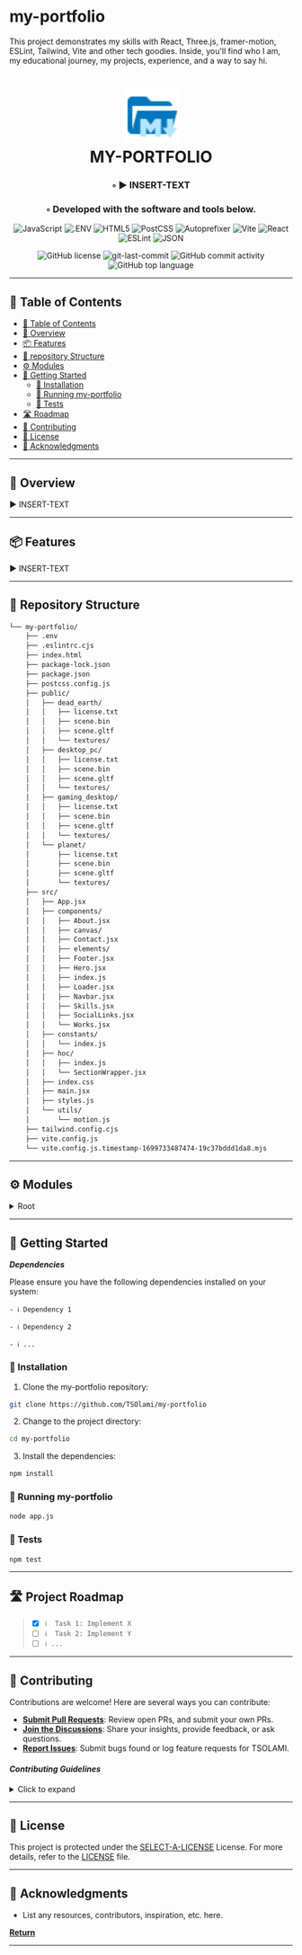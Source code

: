 # my-portfolio
This project demonstrates my skills with React, Three.js, framer-motion, ESLint, Tailwind, Vite and other tech goodies. Inside, you'll find who I am, my educational journey, my projects, experience, and a way to say hi.

<div align="center">
<h1 align="center">
<img src="https://raw.githubusercontent.com/PKief/vscode-material-icon-theme/ec559a9f6bfd399b82bb44393651661b08aaf7ba/icons/folder-markdown-open.svg" width="100" />
<br>MY-PORTFOLIO</h1>
<h3>◦ ► INSERT-TEXT</h3>
<h3>◦ Developed with the software and tools below.</h3>

<p align="center">
<img src="https://img.shields.io/badge/JavaScript-F7DF1E.svg?style=flat-square&logo=JavaScript&logoColor=black" alt="JavaScript" />
<img src="https://img.shields.io/badge/.ENV-ECD53F.svg?style=flat-square&logo=dotenv&logoColor=black" alt=".ENV" />
<img src="https://img.shields.io/badge/HTML5-E34F26.svg?style=flat-square&logo=HTML5&logoColor=white" alt="HTML5" />
<img src="https://img.shields.io/badge/PostCSS-DD3A0A.svg?style=flat-square&logo=PostCSS&logoColor=white" alt="PostCSS" />
<img src="https://img.shields.io/badge/Autoprefixer-DD3735.svg?style=flat-square&logo=Autoprefixer&logoColor=white" alt="Autoprefixer" />

<img src="https://img.shields.io/badge/Vite-646CFF.svg?style=flat-square&logo=Vite&logoColor=white" alt="Vite" />
<img src="https://img.shields.io/badge/React-61DAFB.svg?style=flat-square&logo=React&logoColor=black" alt="React" />
<img src="https://img.shields.io/badge/ESLint-4B32C3.svg?style=flat-square&logo=ESLint&logoColor=white" alt="ESLint" />
<img src="https://img.shields.io/badge/JSON-000000.svg?style=flat-square&logo=JSON&logoColor=white" alt="JSON" />
</p>
<img src="https://img.shields.io/github/license/TSOlami/my-portfolio?style=flat-square&color=5D6D7E" alt="GitHub license" />
<img src="https://img.shields.io/github/last-commit/TSOlami/my-portfolio?style=flat-square&color=5D6D7E" alt="git-last-commit" />
<img src="https://img.shields.io/github/commit-activity/m/TSOlami/my-portfolio?style=flat-square&color=5D6D7E" alt="GitHub commit activity" />
<img src="https://img.shields.io/github/languages/top/TSOlami/my-portfolio?style=flat-square&color=5D6D7E" alt="GitHub top language" />
</div>

---

## 📖 Table of Contents
- [📖 Table of Contents](#-table-of-contents)
- [📍 Overview](#-overview)
- [📦 Features](#-features)
- [📂 repository Structure](#-repository-structure)
- [⚙️ Modules](#modules)
- [🚀 Getting Started](#-getting-started)
    - [🔧 Installation](#-installation)
    - [🤖 Running my-portfolio](#-running-my-portfolio)
    - [🧪 Tests](#-tests)
- [🛣 Roadmap](#-roadmap)
- [🤝 Contributing](#-contributing)
- [📄 License](#-license)
- [👏 Acknowledgments](#-acknowledgments)

---


## 📍 Overview

► INSERT-TEXT

---

## 📦 Features

► INSERT-TEXT

---


## 📂 Repository Structure

```sh
└── my-portfolio/
    ├── .env
    ├── .eslintrc.cjs
    ├── index.html
    ├── package-lock.json
    ├── package.json
    ├── postcss.config.js
    ├── public/
    │   ├── dead_earth/
    │   │   ├── license.txt
    │   │   ├── scene.bin
    │   │   ├── scene.gltf
    │   │   └── textures/
    │   ├── desktop_pc/
    │   │   ├── license.txt
    │   │   ├── scene.bin
    │   │   ├── scene.gltf
    │   │   └── textures/
    │   ├── gaming_desktop/
    │   │   ├── license.txt
    │   │   ├── scene.bin
    │   │   ├── scene.gltf
    │   │   └── textures/
    │   └── planet/
    │       ├── license.txt
    │       ├── scene.bin
    │       ├── scene.gltf
    │       └── textures/
    ├── src/
    │   ├── App.jsx
    │   ├── components/
    │   │   ├── About.jsx
    │   │   ├── canvas/
    │   │   ├── Contact.jsx
    │   │   ├── elements/
    │   │   ├── Footer.jsx
    │   │   ├── Hero.jsx
    │   │   ├── index.js
    │   │   ├── Loader.jsx
    │   │   ├── Navbar.jsx
    │   │   ├── Skills.jsx
    │   │   ├── SocialLinks.jsx
    │   │   └── Works.jsx
    │   ├── constants/
    │   │   └── index.js
    │   ├── hoc/
    │   │   ├── index.js
    │   │   └── SectionWrapper.jsx
    │   ├── index.css
    │   ├── main.jsx
    │   ├── styles.js
    │   └── utils/
    │       └── motion.js
    ├── tailwind.config.cjs
    ├── vite.config.js
    └── vite.config.js.timestamp-1699733487474-19c37bddd1da8.mjs

```

---


## ⚙️ Modules

<details closed><summary>Root</summary>

| File                                                                                                                                                                   | Summary       |
| ---                                                                                                                                                                    | ---           |
| [.env](https://github.com/TSOlami/my-portfolio/blob/main/.env)                                                                                                         | ► INSERT-TEXT |
| [.eslintrc.cjs](https://github.com/TSOlami/my-portfolio/blob/main/.eslintrc.cjs)                                                                                       | ► INSERT-TEXT |
| [index.html](https://github.com/TSOlami/my-portfolio/blob/main/index.html)                                                                                             | ► INSERT-TEXT |
| [package-lock.json](https://github.com/TSOlami/my-portfolio/blob/main/package-lock.json)                                                                               | ► INSERT-TEXT |
| [package.json](https://github.com/TSOlami/my-portfolio/blob/main/package.json)                                                                                         | ► INSERT-TEXT |
| [postcss.config.js](https://github.com/TSOlami/my-portfolio/blob/main/postcss.config.js)                                                                               | ► INSERT-TEXT |
| [tailwind.config.cjs](https://github.com/TSOlami/my-portfolio/blob/main/tailwind.config.cjs)                                                                           | ► INSERT-TEXT |
| [vite.config.js](https://github.com/TSOlami/my-portfolio/blob/main/vite.config.js)                                                                                     | ► INSERT-TEXT |
| [vite.config.js.timestamp-1699733487474-19c37bddd1da8.mjs](https://github.com/TSOlami/my-portfolio/blob/main/vite.config.js.timestamp-1699733487474-19c37bddd1da8.mjs) | ► INSERT-TEXT |
| [license.txt](https://github.com/TSOlami/my-portfolio/blob/main/public\dead_earth\license.txt)                                                                         | ► INSERT-TEXT |
| [scene.gltf](https://github.com/TSOlami/my-portfolio/blob/main/public\dead_earth\scene.gltf)                                                                           | ► INSERT-TEXT |
| [license.txt](https://github.com/TSOlami/my-portfolio/blob/main/public\desktop_pc\license.txt)                                                                         | ► INSERT-TEXT |
| [scene.gltf](https://github.com/TSOlami/my-portfolio/blob/main/public\desktop_pc\scene.gltf)                                                                           | ► INSERT-TEXT |
| [license.txt](https://github.com/TSOlami/my-portfolio/blob/main/public\gaming_desktop\license.txt)                                                                     | ► INSERT-TEXT |
| [scene.gltf](https://github.com/TSOlami/my-portfolio/blob/main/public\gaming_desktop\scene.gltf)                                                                       | ► INSERT-TEXT |
| [license.txt](https://github.com/TSOlami/my-portfolio/blob/main/public\planet\license.txt)                                                                             | ► INSERT-TEXT |
| [scene.gltf](https://github.com/TSOlami/my-portfolio/blob/main/public\planet\scene.gltf)                                                                               | ► INSERT-TEXT |
| [App.jsx](https://github.com/TSOlami/my-portfolio/blob/main/src\App.jsx)                                                                                               | ► INSERT-TEXT |
| [index.css](https://github.com/TSOlami/my-portfolio/blob/main/src\index.css)                                                                                           | ► INSERT-TEXT |
| [main.jsx](https://github.com/TSOlami/my-portfolio/blob/main/src\main.jsx)                                                                                             | ► INSERT-TEXT |
| [styles.js](https://github.com/TSOlami/my-portfolio/blob/main/src\styles.js)                                                                                           | ► INSERT-TEXT |
| [About.jsx](https://github.com/TSOlami/my-portfolio/blob/main/src\components\About.jsx)                                                                                | ► INSERT-TEXT |
| [Contact.jsx](https://github.com/TSOlami/my-portfolio/blob/main/src\components\Contact.jsx)                                                                            | ► INSERT-TEXT |
| [Footer.jsx](https://github.com/TSOlami/my-portfolio/blob/main/src\components\Footer.jsx)                                                                              | ► INSERT-TEXT |
| [Hero.jsx](https://github.com/TSOlami/my-portfolio/blob/main/src\components\Hero.jsx)                                                                                  | ► INSERT-TEXT |
| [index.js](https://github.com/TSOlami/my-portfolio/blob/main/src\components\index.js)                                                                                  | ► INSERT-TEXT |
| [Loader.jsx](https://github.com/TSOlami/my-portfolio/blob/main/src\components\Loader.jsx)                                                                              | ► INSERT-TEXT |
| [Navbar.jsx](https://github.com/TSOlami/my-portfolio/blob/main/src\components\Navbar.jsx)                                                                              | ► INSERT-TEXT |
| [Skills.jsx](https://github.com/TSOlami/my-portfolio/blob/main/src\components\Skills.jsx)                                                                              | ► INSERT-TEXT |
| [SocialLinks.jsx](https://github.com/TSOlami/my-portfolio/blob/main/src\components\SocialLinks.jsx)                                                                    | ► INSERT-TEXT |
| [Works.jsx](https://github.com/TSOlami/my-portfolio/blob/main/src\components\Works.jsx)                                                                                | ► INSERT-TEXT |
| [Computers.jsx](https://github.com/TSOlami/my-portfolio/blob/main/src\components\canvas\Computers.jsx)                                                                 | ► INSERT-TEXT |
| [Earth.jsx](https://github.com/TSOlami/my-portfolio/blob/main/src\components\canvas\Earth.jsx)                                                                         | ► INSERT-TEXT |
| [index.js](https://github.com/TSOlami/my-portfolio/blob/main/src\components\canvas\index.js)                                                                           | ► INSERT-TEXT |
| [Stars.jsx](https://github.com/TSOlami/my-portfolio/blob/main/src\components\canvas\Stars.jsx)                                                                         | ► INSERT-TEXT |
| [HeroText.jsx](https://github.com/TSOlami/my-portfolio/blob/main/src\components\elements\HeroText.jsx)                                                                 | ► INSERT-TEXT |
| [ImageSlider.jsx](https://github.com/TSOlami/my-portfolio/blob/main/src\components\elements\ImageSlider.jsx)                                                           | ► INSERT-TEXT |
| [MarqueeCards.jsx](https://github.com/TSOlami/my-portfolio/blob/main/src\components\elements\MarqueeCards.jsx)                                                         | ► INSERT-TEXT |
| [SectionTitle.jsx](https://github.com/TSOlami/my-portfolio/blob/main/src\components\elements\SectionTitle.jsx)                                                         | ► INSERT-TEXT |
| [SkillsCards.jsx](https://github.com/TSOlami/my-portfolio/blob/main/src\components\elements\SkillsCards.jsx)                                                           | ► INSERT-TEXT |
| [index.js](https://github.com/TSOlami/my-portfolio/blob/main/src\constants\index.js)                                                                                   | ► INSERT-TEXT |
| [index.js](https://github.com/TSOlami/my-portfolio/blob/main/src\hoc\index.js)                                                                                         | ► INSERT-TEXT |
| [SectionWrapper.jsx](https://github.com/TSOlami/my-portfolio/blob/main/src\hoc\SectionWrapper.jsx)                                                                     | ► INSERT-TEXT |
| [motion.js](https://github.com/TSOlami/my-portfolio/blob/main/src\utils\motion.js)                                                                                     | ► INSERT-TEXT |

</details>

---

## 🚀 Getting Started

***Dependencies***

Please ensure you have the following dependencies installed on your system:

`- ℹ️ Dependency 1`

`- ℹ️ Dependency 2`

`- ℹ️ ...`

### 🔧 Installation

1. Clone the my-portfolio repository:
```sh
git clone https://github.com/TSOlami/my-portfolio
```

2. Change to the project directory:
```sh
cd my-portfolio
```

3. Install the dependencies:
```sh
npm install
```

### 🤖 Running my-portfolio

```sh
node app.js
```

### 🧪 Tests
```sh
npm test
```

---


## 🛣 Project Roadmap

> - [X] `ℹ️  Task 1: Implement X`
> - [ ] `ℹ️  Task 2: Implement Y`
> - [ ] `ℹ️ ...`


---

## 🤝 Contributing

Contributions are welcome! Here are several ways you can contribute:

- **[Submit Pull Requests](https://github.com/TSOlami/my-portfolio/blob/main/CONTRIBUTING.md)**: Review open PRs, and submit your own PRs.
- **[Join the Discussions](https://github.com/TSOlami/my-portfolio/discussions)**: Share your insights, provide feedback, or ask questions.
- **[Report Issues](https://github.com/TSOlami/my-portfolio/issues)**: Submit bugs found or log feature requests for TSOLAMI.

#### *Contributing Guidelines*

<details closed>
<summary>Click to expand</summary>

1. **Fork the Repository**: Start by forking the project repository to your GitHub account.
2. **Clone Locally**: Clone the forked repository to your local machine using a Git client.
   ```sh
   git clone <your-forked-repo-url>
   ```
3. **Create a New Branch**: Always work on a new branch, giving it a descriptive name.
   ```sh
   git checkout -b new-feature-x
   ```
4. **Make Your Changes**: Develop and test your changes locally.
5. **Commit Your Changes**: Commit with a clear and concise message describing your updates.
   ```sh
   git commit -m 'Implemented new feature x.'
   ```
6. **Push to GitHub**: Push the changes to your forked repository.
   ```sh
   git push origin new-feature-x
   ```
7. **Submit a Pull Request**: Create a PR against the original project repository. Clearly describe the changes and their motivations.

Once your PR is reviewed and approved, it will be merged into the main branch.

</details>

---

## 📄 License


This project is protected under the [SELECT-A-LICENSE](https://choosealicense.com/licenses) License. For more details, refer to the [LICENSE](https://choosealicense.com/licenses/) file.

---

## 👏 Acknowledgments

- List any resources, contributors, inspiration, etc. here.

[**Return**](#Top)

---

